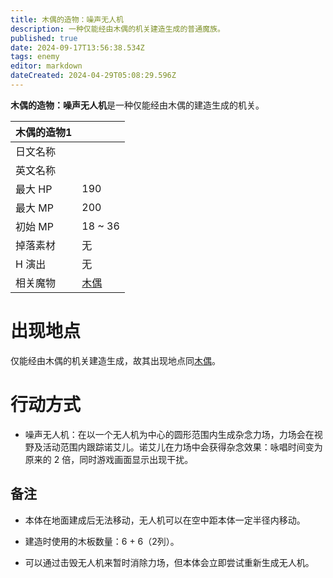 ```yaml
---
title: 木偶的造物：噪声无人机
description: 一种仅能经由木偶的机关建造生成的普通魔族。
published: true
date: 2024-09-17T13:56:38.534Z
tags: enemy
editor: markdown
dateCreated: 2024-04-29T05:08:29.596Z
---
```


**木偶的造物：噪声无人机**是一种仅能经由木偶的建造生成的机关。

<!-- 在这里放置图像 -->

| 木偶的造物1 ||
| - | - |
| 日文名称 | <span lang="ja"></span> |
| 英文名称 |  |
| 最大 HP | 190 |
| 最大 MP | 200 |
| 初始 MP | 18 ~ 36 |
| 掉落素材 | 无 |
| H 演出 | 无 |
| 相关魔物 | [木偶](/zh/enemy/puppet) |

# 出现地点

仅能经由木偶的机关建造生成，故其出现地点同[木偶](/zh/enemy/puppet)。

# 行动方式

- 噪声无人机：在以一个无人机为中心的圆形范围内生成杂念力场，力场会在视野及活动范围内跟踪诺艾儿。诺艾儿在力场中会获得杂念效果：咏唱时间变为原来的 2 倍，同时游戏画面显示出现干扰。

## 备注

- 本体在地面建成后无法移动，无人机可以在空中距本体一定半径内移动。

- 建造时使用的木板数量：6 + 6（2列）。

- 可以通过击毁无人机来暂时消除力场，但本体会立即尝试重新生成无人机。

